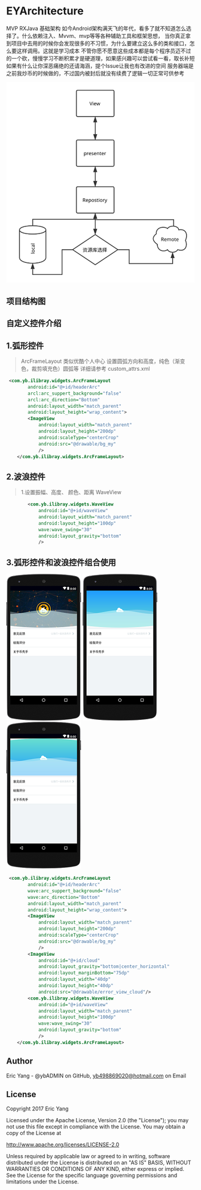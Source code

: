 EYArchitecture
=====
MVP RXJava 基础架构
如今Android架构满天飞的年代，看多了就不知道怎么选择了。什么依赖注入、Mvvm、mvp等等各种辅助工具和框架思想，
当你真正拿到项目中去用的时候你会发现很多的不习惯，为什么要建立这么多的类和接口，怎么要这样调用。这就是学习成本
不管你愿不愿意这些成本都是每个程序员迈不过的一个砍，慢慢学习不断积累才是硬道理，如果感兴趣可以尝试看一看，取长补短
如果有什么让你深恶痛绝的还请海涵，提个Issue让我也有改进的空间
服务器端是之前我炒币的时候做的，不过国内被封后就没有续费了逻辑一切正常可供参考

![](screen/img_arc.svg)

项目结构图
-------


自定义控件介绍
--------

1.弧形控件
--------
>ArcFrameLayout 类似优酷个人中心
设置圆弧方向和高度，纯色（渐变色，裁剪填充色）圆弧等
详细请参考 custom_attrs.xml

```xml
 <com.yb.ilibray.widgets.ArcFrameLayout
        android:id="@+id/headerArc"
        arcl:arc_suppert_background="false"
        arcl:arc_direction="Bottom"
        android:layout_width="match_parent"
        android:layout_height="wrap_content">
        <ImageView
            android:layout_width="match_parent"
            android:layout_height="200dp"
            android:scaleType="centerCrop"
            android:src="@drawable/bg_my"
            />
    </com.yb.ilibray.widgets.ArcFrameLayout>
```
2.波浪控件
--------
>1.设置振幅、高度、 颜色、距离
WaveView
```xml
        <com.yb.ilibray.widgets.WaveView
            android:id="@+id/waveView"
            android:layout_width="match_parent"
            android:layout_height="100dp"
            wave:wave_swing="30"
            android:layout_gravity="bottom"
            />
```
3.弧形控件和波浪控件组合使用
--------
![](screen/layout-2017-10-26-143947.png)
![](screen/layout-2017-10-26-144054.png)
![](screen/layout-2017-10-26-144126.png)
```xml
 <com.yb.ilibray.widgets.ArcFrameLayout
        android:id="@+id/headerArc"
        wave:arc_suppert_background="false"
        wave:arc_direction="Bottom"
        android:layout_width="match_parent"
        android:layout_height="wrap_content">
        <ImageView
            android:layout_width="match_parent"
            android:layout_height="200dp"
            android:scaleType="centerCrop"
            android:src="@drawable/bg_my"
            />
        <ImageView
            android:id="@+id/cloud"
            android:layout_gravity="bottom|center_horizontal"
            android:layout_marginBottom="75dp"
            android:layout_width="40dp"
            android:layout_height="40dp"
            android:src="@drawable/error_view_cloud"/>
        <com.yb.ilibray.widgets.WaveView
            android:id="@+id/waveView"
            android:layout_width="match_parent"
            android:layout_height="100dp"
            wave:wave_swing="30"
            android:layout_gravity="bottom"
            />
    </com.yb.ilibray.widgets.ArcFrameLayout>
```
Author
------
Eric Yang - @ybADMIN on GitHub, yb498869020@hotmail.com on Email

License
-------
Copyright 2017 Eric Yang

Licensed under the Apache License, Version 2.0 (the "License");
you may not use this file except in compliance with the License.
You may obtain a copy of the License at

http://www.apache.org/licenses/LICENSE-2.0

Unless required by applicable law or agreed to in writing, software
distributed under the License is distributed on an "AS IS" BASIS,
WITHOUT WARRANTIES OR CONDITIONS OF ANY KIND, either express or implied.
See the License for the specific language governing permissions and
limitations under the License.